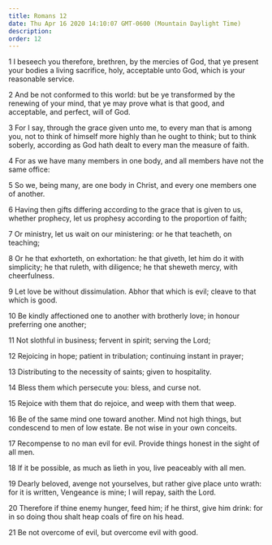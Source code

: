 ```yaml
---
title: Romans 12
date: Thu Apr 16 2020 14:10:07 GMT-0600 (Mountain Daylight Time)
description: 
order: 12
---
```


<p>
  1 I beseech you therefore, brethren, by the mercies of God, that ye present
  your bodies a living sacrifice, holy, acceptable unto God, which is your
  reasonable service.
</p>
<p>
  2 And be not conformed to this world: but be ye transformed by the renewing of
  your mind, that ye may prove what is that good, and acceptable, and perfect,
  will of God.
</p>
<p>
  3 For I say, through the grace given unto me, to every man that is among you,
  not to think of himself more highly than he ought to think; but to think
  soberly, according as God hath dealt to every man the measure of faith.
</p>
<p>
  4 For as we have many members in one body, and all members have not the same
  office:
</p>
<p>
  5 So we, being many, are one body in Christ, and every one members one of
  another.
</p>
<p>
  6 Having then gifts differing according to the grace that is given to us,
  whether prophecy, let us prophesy according to the proportion of faith;
</p>
<p>
  7 Or ministry, let us wait on our ministering: or he that teacheth, on
  teaching;
</p>
<p>
  8 Or he that exhorteth, on exhortation: he that giveth, let him do it with
  simplicity; he that ruleth, with diligence; he that sheweth mercy, with
  cheerfulness.
</p>
<p>
  9 Let love be without dissimulation. Abhor that which is evil; cleave to that
  which is good.
</p>
<p>
  10 Be kindly affectioned one to another with brotherly love; in honour
  preferring one another;
</p>
<p>11 Not slothful in business; fervent in spirit; serving the Lord;</p>
<p>
  12 Rejoicing in hope; patient in tribulation; continuing instant in prayer;
</p>
<p>13 Distributing to the necessity of saints; given to hospitality.</p>
<p>14 Bless them which persecute you: bless, and curse not.</p>
<p>15 Rejoice with them that do rejoice, and weep with them that weep.</p>
<p>
  16 Be of the same mind one toward another. Mind not high things, but
  condescend to men of low estate. Be not wise in your own conceits.
</p>
<p>
  17 Recompense to no man evil for evil. Provide things honest in the sight of
  all men.
</p>
<p>
  18 If it be possible, as much as lieth in you, live peaceably with all men.
</p>
<p>
  19 Dearly beloved, avenge not yourselves, but rather give place unto wrath:
  for it is written, Vengeance is mine; I will repay, saith the Lord.
</p>
<p>
  20 Therefore if thine enemy hunger, feed him; if he thirst, give him drink:
  for in so doing thou shalt heap coals of fire on his head.
</p>
<p>21 Be not overcome of evil, but overcome evil with good.</p>
